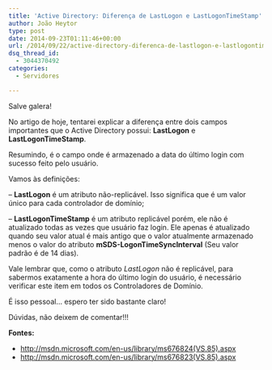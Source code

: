 ```yaml
---
title: 'Active Directory: Diferença de LastLogon e LastLogonTimeStamp'
author: João Heytor
type: post
date: 2014-09-23T01:11:46+00:00
url: /2014/09/22/active-directory-diferenca-de-lastlogon-e-lastlogontimestamp/
dsq_thread_id:
  - 3044370492
categories:
  - Servidores

---
```

Salve galera!

No artigo de hoje, tentarei explicar a diferença entre dois campos importantes que o Active Directory possui: **LastLogon** e **LastLogonTimeStamp**.

Resumindo, é o campo onde é armazenado a data do último login com sucesso feito pelo usuário.

Vamos às definições:

&#8211; **LastLogon** é um atributo não-replicável. Isso significa que é um valor único para cada controlador de domínio;

&#8211; **LastLogonTimeStamp** é um atributo replicável porém, ele não é atualizado todas as vezes que usuário faz login. Ele apenas é atualizado quando seu valor atual é mais antigo que o valor atualmente armazenado menos o valor do atributo **mSDS-LogonTimeSyncInterval** (Seu valor padrão é de 14 dias).

Vale lembrar que, como o atributo _LastLogon_ não é replicável, para sabermos exatamente a hora do último login do usuário, é necessário verificar este item em todos os Controladores de Domínio.

É isso pessoal&#8230; espero ter sido bastante claro!

Dúvidas, não deixem de comentar!!!

**Fontes:**

  * <a href="http://msdn.microsoft.com/en-us/library/ms676824(VS.85).aspx" target="_blank">http://msdn.microsoft.com/en-us/library/ms676824(VS.85).aspx</a>
  * <a href="http://msdn.microsoft.com/en-us/library/ms676823(VS.85).aspx" target="_blank">http://msdn.microsoft.com/en-us/library/ms676823(VS.85).aspx</a>
